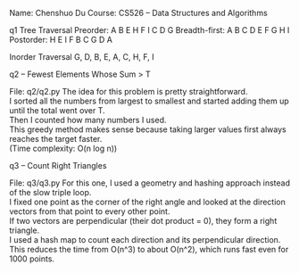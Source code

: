 
Name: Chenshuo Du
Course: CS526 – Data Structures and Algorithms

q1
Tree Traversal
Preorder: A B E H F I C D G
Breadth-first: A B C D E F G H I
Postorder: H E I F B C G D A

Inorder Traversal
G, D, B, E, A, C, H, F, I

q2 – Fewest Elements Whose Sum > T

File: q2/q2.py
The idea for this problem is pretty straightforward.  
I sorted all the numbers from largest to smallest and started adding them up until the total went over T.  
Then I counted how many numbers I used.  
This greedy method makes sense because taking larger values first always reaches the target faster.  
(Time complexity: O(n log n))


q3 – Count Right Triangles

File: q3/q3.py
For this one, I used a geometry and hashing approach instead of the slow triple loop.  
I fixed one point as the corner of the right angle and looked at the direction vectors from that point to every other point.  
If two vectors are perpendicular (their dot product = 0), they form a right triangle.  
I used a hash map to count each direction and its perpendicular direction.  
This reduces the time from O(n^3) to about O(n^2), which runs fast even for 1000 points.